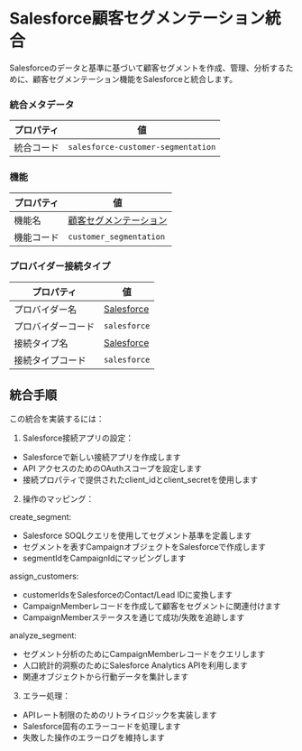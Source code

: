 # Salesforce顧客セグメンテーション統合
Salesforceのデータと基準に基づいて顧客セグメントを作成、管理、分析するために、顧客セグメンテーション機能をSalesforceと統合します。

### 統合メタデータ
| プロパティ | 値 |
|----------|------|
| 統合コード | `salesforce-customer-segmentation` |

### 機能
| プロパティ | 値 |
|----------|------|
| 機能名 | [顧客セグメンテーション](../capability/customer_segmentation.md) |
| 機能コード | `customer_segmentation` |

### プロバイダー接続タイプ
| プロパティ | 値 |
|----------|------|
| プロバイダー名 | [Salesforce](../provider/salesforce.md) |
| プロバイダーコード | `salesforce` |
| 接続タイプ名 | [Salesforce](../provider/salesforce.md#salesforce) |
| 接続タイプコード | `salesforce` |

## 統合手順
この統合を実装するには：

1. Salesforce接続アプリの設定：
- Salesforceで新しい接続アプリを作成します
- API アクセスのためのOAuthスコープを設定します
- 接続プロパティで提供されたclient_idとclient_secretを使用します

2. 操作のマッピング：

create_segment:
- Salesforce SOQLクエリを使用してセグメント基準を定義します
- セグメントを表すCampaignオブジェクトをSalesforceで作成します
- segmentIdをCampaignIdにマッピングします

assign_customers:
- customerIdsをSalesforceのContact/Lead IDに変換します
- CampaignMemberレコードを作成して顧客をセグメントに関連付けます
- CampaignMemberステータスを通じて成功/失敗を追跡します

analyze_segment:
- セグメント分析のためにCampaignMemberレコードをクエリします
- 人口統計的洞察のためにSalesforce Analytics APIを利用します
- 関連オブジェクトから行動データを集計します

3. エラー処理：
- APIレート制限のためのリトライロジックを実装します
- Salesforce固有のエラーコードを処理します
- 失敗した操作のエラーログを維持します